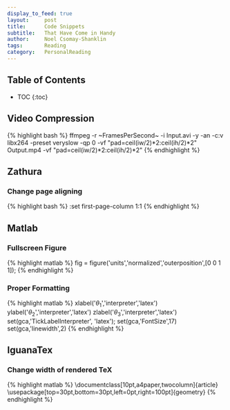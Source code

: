 ```yaml
---
display_to_feed: true
layout:     post
title:		Code Snippets
subtitle:   That Have Come in Handy
author:     Noel Csomay-Shanklin
tags: 		Reading
category:   PersonalReading
---
```

## Table of Contents
* TOC
{:toc}

## Video Compression
{% highlight bash %}
ffmpeg -r ~FramesPerSecond~ -i Input.avi -y -an -c:v libx264 -preset veryslow -qp 0 -vf "pad=ceil(iw/2)*2:ceil(ih/2)*2" Output.mp4 -vf "pad=ceil(iw/2)*2:ceil(ih/2)*2"
{% endhighlight %}

## Zathura
### Change page aligning
{% highlight bash %}
:set first-page-column 1:1
{% endhighlight %}

## Matlab
### Fullscreen Figure
{% highlight matlab %}
fig = figure('units','normalized','outerposition',[0 0 1 1]);
{% endhighlight %}

### Proper Formatting
{% highlight matlab %}
xlabel('$\theta_1$','interpreter','latex')
ylabel('$\theta_2$','interpreter','latex')
zlabel('$\theta_3$','interpreter','latex')
set(gca,'TickLabelInterpreter', 'latex');
set(gca,'FontSize',17)
set(gca,'linewidth',2)
{% endhighlight %}

## IguanaTex
### Change width of rendered TeX
{% highlight matlab %}
\documentclass[10pt,a4paper,twocolumn]{article}
\usepackage[top=30pt,bottom=30pt,left=0pt,right=100pt]{geometry}
{% endhighlight %}